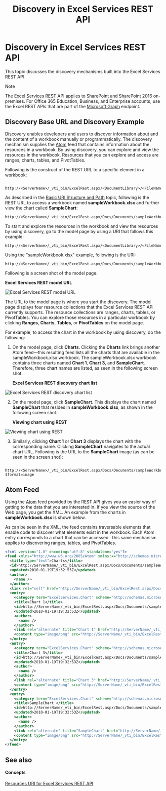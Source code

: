 ﻿---
title: Discovery in Excel Services REST API
ms.date: 09/25/2017
ms.prod: sharepoint
ms.assetid: e3a8e057-f803-446d-81c9-4eb8ef3691e1
---


# Discovery in Excel Services REST API

This topic discusses the discovery mechanisms built into the Excel Services REST API.
  
> [!NOTE]
> The Excel Services REST API applies to SharePoint and SharePoint 2016 on-premises. For Office 365 Education, Business, and Enterprise accounts, use the Excel REST APIs that are part of the  [Microsoft Graph](http://graph.microsoft.io/en-us/docs/api-reference/v1.0/resources/excel
) endpoint.
  
    
    


## Discovery Base URL and Discovery Example

Discovery enables developers and users to discover information about and the content of a workbook manually or programmatically. The discovery mechanism supplies the  [Atom](http://tools.ietf.org/html/rfc4287) feed that contains information about the resources in a workbook. By using discovery, you can explore and view the resources in the workbook. Resources that you can explore and access are ranges, charts, tables, and PivotTables.
  
    
    
Following is the construct of the REST URL to a specific element in a workbook:
  
    
    



```

http://<ServerName>/_vti_bin/ExcelRest.aspx/<DocumentLibrary>/<FileName>/<ResourceLocation>
```

As described in the  [Basic URI Structure and Path](basic-uri-structure-and-path.md) topic, following is the REST URL to access a workbook named **sampleWorkbook.xlsx** and further view the chart called **SampleChart**: 
  
    
    



```
http://<ServerName>/_vti_bin/ExcelRest.aspx/Docs/Documents/sampleWorkbook.xlsx/model/Charts('SampleChart')
```

To start and explore the resources in the workbook and view the resources by using discovery, go to the model page by using a URI that follows this example:
  
    
    



```
http://<ServerName>/_vti_bin/ExcelRest.aspx/<DocumentLibrary>/<FileName>/model
```

Using the "sampleWorkbook.xlsx" example, following is the URI:
  
    
    



```
http://<ServerName>/_vti_bin/ExcelRest.aspx/Docs/Documents/sampleWorkbook.xlsx/model
```

Following is a screen shot of the model page.
  
    
    

**Excel Services REST model URL**

  
    
    

  
    
    
![Excel Services REST model URL](../images/SharePointServer14Con_XLSvcs_RESTModel.gif)
  
    
    
The URL to the model page is where you start the discovery. The model page displays four resource collections that the Excel Services REST API currently supports. The resource collections are ranges, charts, tables, or PivotTables. You can explore those resources in a particular workbook by clicking **Ranges**, **Charts**, **Tables**, or **PivotTables** on the model page.
  
    
    
For example, to access the chart in the workbook by using discovery, do the following: 
  
    
    

  
    
    

1. On the model page, click **Charts**. Clicking the **Charts** link brings another Atom feed—this resulting feed lists all the charts that are available in the sampleWorkbook.xlsx workbook. The sampleWorkbook.xlsx workbook contains three charts named **Chart 1**, **Chart 3**, and **SampleChart**. Therefore, three chart names are listed, as seen in the following screen shot.
    
   **Excel Services REST discovery chart list**

  

  ![Excel Services REST discovery chart list](../images/19126dce-b896-4623-8686-92f2fa807283.gif)
  

  

  
2. On the model page, click **SampleChart**. This displays the chart named **SampleChart** that resides in **sampleWorkbook.xlsx**, as shown in the following screen shot. 
    
   **Viewing chart using REST**

  

  ![Viewing chart using REST](../images/11734dcf-1b57-40cc-b1e8-8b10b7e5d5cb.gif)
  

  

  
3. Similarly, clicking **Chart 1** or **Chart 3** displays the chart with the corresponding name. Clicking **SampleChart** navigates to the actual chart URL. Following is the URL to the **SampleChart** image (as can be seen in the screen shot):
    
```
  http://<ServerName>/_vti_bin/ExcelRest.aspx/Docs/Documents/sampleWorkbook.xlsx/model/Charts('SampleChart%20')?$format=image
```


## Atom Feed

Using the  [Atom](http://tools.ietf.org/html/rfc4287) feed provided by the REST API gives you an easier way of getting to the data that you are interested in. If you view the source of the Web page, you get the XML. An example from the charts in **sampleWorkbook.xlsx** is shown below.
  
    
    
As can be seen in the XML, the feed contains traversable elements that enable code to discover what elements exist in the workbook. Each Atom entry corresponds to a chart that can be accessed. This same mechanism applies to discovering ranges, tables, and PivotTables.
  
    
    



```XML
<?xml version="1.0" encoding="utf-8" standalone="yes"?>
<feed xmlns="http://www.w3.org/2005/Atom" xmlns:x="http://schemas.microsoft.com/office/2008/07/excelservices/rest" xmlns:d="http://schemas.microsoft.com/ado/2007/08/dataservice" xmlns:m="http://schemas.microsoft.com/ado/2007/08/dataservices/metadata">
  <title type="text">Charts</title>
  <id>http://ServerName/_vti_bin/ExcelRest.aspx/Docs/Documents/sampleWorkbook.xlsx/model/Charts</id>
  <updated>2010-01-19T19:32:53Z</updated>
  <author>
    <name />
  </author>
  <link rel="self" href="http://ServerName/_vti_bin/ExcelRest.aspx/Docs/Documents/sampleWorkbook.xlsx/model/Charts?$format=atom" title="Charts" />
  <entry>
    <category term="ExcelServices.Chart" scheme="http://schemas.microsoft.com/ado/2007/08/dataservices/scheme" />
    <title>Chart 1</title>
    <id>http://ServerName/_vti_bin/ExcelRest.aspx/Docs/Documents/sampleWorkbook.xlsx/model/Charts('Chart%201')</id>
    <updated>2010-01-19T19:32:53Z</updated>
    <author>
      <name />
    </author>
    <link rel="alternate" title="Chart 1" href="http://ServerName/_vti_bin/ExcelRest.aspx/Docs/Documents/sampleWorkbook.xlsx/model/Charts('Chart%201')?$format=image" />
    <content type="image/png" src="http://ServerName/_vti_bin/ExcelRest.aspx/Docs/Documents/sampleWorkbook.xlsx/model/Charts('Chart%201')?$format=image" />
  </entry>
  <entry>
    <category term="ExcelServices.Chart" scheme="http://schemas.microsoft.com/ado/2007/08/dataservices/scheme" />
    <title>Chart 3</title>
    <id>http://ServerName/_vti_bin/ExcelRest.aspx/Docs/Documents/sampleWorkbook.xlsx/model/Charts('Chart%203')</id>
    <updated>2010-01-19T19:32:53Z</updated>
    <author>
      <name />
    </author>
    <link rel="alternate" title="Chart 3" href="http://ServerName/_vti_bin/ExcelRest.aspx/Docs/Documents/sampleWorkbook.xlsx/model/Charts('Chart%203')?$format=image" />
    <content type="image/png" src="http://ServerName/_vti_bin/ExcelRest.aspx/Docs/Documents/sampleWorkbook.xlsx/model/Charts('Chart%203')?$format=image" />
  </entry>
  <entry>
    <category term="ExcelServices.Chart" scheme="http://schemas.microsoft.com/ado/2007/08/dataservices/scheme" />
    <title>SampleChart </title>
    <id>http://ServerName/_vti_bin/ExcelRest.aspx/Docs/Documents/sampleWorkbook.xlsx/model/Charts('SampleChart%20')</id>
    <updated>2010-01-19T19:32:53Z</updated>
    <author>
      <name />
    </author>
    <link rel="alternate" title="SampleChart" href="http://ServerName/_vti_bin/ExcelRest.aspx/Docs/Documents/sampleWorkbook.xlsx/model/Charts('SampleChart%20')?$format=image" />
    <content type="image/png" src="http://ServerName/_vti_bin/ExcelRest.aspx/Docs/Documents/sampleWorkbook.xlsx/model/Charts('SampleChart%20')?$format=image" />
  </entry>
</feed>
```


## See also


#### Concepts


  
    
    
 [Resources URI for Excel Services REST API](resources-uri-for-excel-services-rest-api.md)
